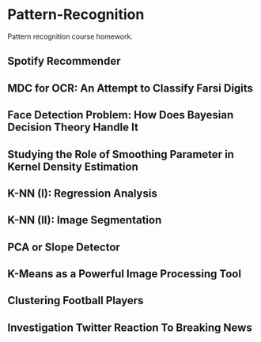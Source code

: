 # Pattern-Recognition
Pattern recognition course homework.

## Spotify Recommender
## MDC for OCR: An Attempt to Classify Farsi Digits
## Face Detection Problem: How Does Bayesian Decision Theory Handle It
## Studying the Role of Smoothing Parameter in Kernel Density Estimation
## K-NN (I): Regression Analysis
## K-NN (II): Image Segmentation
## PCA or Slope Detector
## K-Means as a Powerful Image Processing Tool
## Clustering Football Players
## Investigation Twitter Reaction To Breaking News
